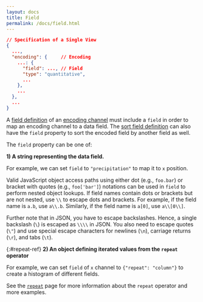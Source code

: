 ```yaml
---
layout: docs
title: Field
permalink: /docs/field.html
---
```


```json
// Specification of a Single View
{
  ...,
  "encoding": {     // Encoding
    ...: {
      "field": ..., // Field
      "type": "quantitative",
      ...
    },
    ...
  },
  ...
}
```

A [field definition](encoding.html#field-def) of an [encoding channel](encoding.html#channels) must include a `field` in order to map an encoding channel to a data field. The [sort field definition](sort.html#sort-field) can also have the `field` property to sort the encoded field by another field as well.

The `field` property can be one of:

**1) A string representing the data field.**

For example, we can set `field` to `"precipitation"` to map it to `x` position.

<span class="vl-example" data-name="tick_dot"></span>

Valid JavaScript object access paths using either dot (e.g., `foo.bar`) or bracket with quotes (e.g., `foo['bar']`) notations can be used in `field` to perform nested object lookups. If field names contain dots or brackets but are not nested, use `\\` to escape dots and brackets. For example, if the field name is `a.b`, use `a\\.b`. Similarly, if the field name is `a[0]`, use `a\\[0\\]`.

Further note that in JSON, you have to escape backslashes. Hence, a single backslash (`\`) is escaped as `\\\\` in JSON. You also need to escape quotes (`\"`) and use special escape characters for newlines (`\n`), carriage returns (`\r`), and tabs (`\t`).

{:#repeat-ref} **2) An object defining iterated values from the `repeat` operator**

For example, we can set `field` of `x` channel to `{"repeat": "column"}` to create a histogram of different fields.

<span class="vl-example" data-name="repeat_histogram"></span>

See the [`repeat`](repeat.html) page for more information about the `repeat` operator and more examples.
